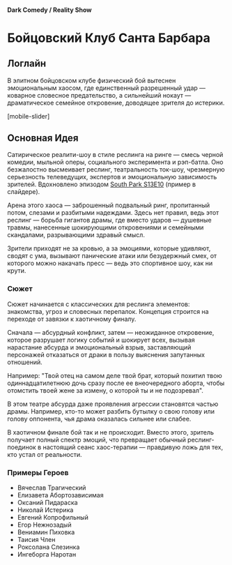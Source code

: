 #### Dark Comedy / Reality Show

# Бойцовский Клуб Санта Барбара

## Логлайн

В элитном бойцовском клубе физический бой вытеснен эмоциональным хаосом, где единственный разрешенный удар — коварное словесное предательство, а сильнейший нокаут — драматическое семейное откровение, доводящее зрителя до истерики.

[mobile-slider]

## Основная Идея

Сатирическое реалити-шоу в стиле реслинга на ринге — смесь черной комедии, мыльной оперы, социального эксперимента и рэп-батла. Оно безжалостно высмеивает реслинг, театральность ток-шоу, чрезмерную серьезность телеведущих, экспертов и эмоциональную зависимость зрителей. Вдохновлено эпизодом [South Park S13E10](https://www.imdb.com/title/tt1532990/) (пример в слайдере).

Арена этого хаоса — заброшенный подвальный ринг, пропитанный потом, слезами и разбитыми надеждами. Здесь нет правил, ведь этот реслинг — борьба гигантов драмы, где вместо ударов — душевные травмы, нанесенные шокирующими откровениями и семейными скандалами, разрывающими здравый смысл.

Зрители приходят не за кровью, а за эмоциями, которые удивляют, сводят с ума, вызывают панические атаки или безудержный смех, от которого можно накачать пресс — ведь это спортивное шоу, как ни крути.

### Сюжет

Сюжет начинается с классических для реслинга элементов: знакомства, угроз и словесных перепалок. Концепция строится на переходе от завязки к хаотичному финалу.

Сначала — абсурдный конфликт, затем — неожиданное откровение, которое разрушает логику событий и шокирует всех, вызывая нарастание абсурда и эмоциональный взрыв, заставляющий персонажей отказаться от драки в пользу выяснения запутанных отношений.

Например: "Твой отец на самом деле твой брат, который похитил твою одиннадцатилетнюю дочь сразу после ее внеочередного аборта, чтобы отомстить твоей жене за измену, о которой ты и не подозревал".

В этом театре абсурда даже проявления агрессии становятся частью драмы. Например, кто-то может разбить бутылку о свою голову или голову оппонента, чья драма оказалась сильнее или слабее.

В хаотичном финале бой так и не происходит. Вместо этого, зритель получает полный спектр эмоций, что превращает обычный реслинг-поединок в настоящий сеанс хаос-терапии — правдивую ложь для тех, кто устал от реальности.

### Примеры Героев

- Вячеслав Трагический
- Елизавета Абортозависимая
- Оксаний Пидараска
- Николай Истерика
- Евгений Копрофильный
- Егор Нежнозадый
- Вениамин Пиховка
- Таисия Член
- Роксолана Слезинка
- Ингеборга Наротан